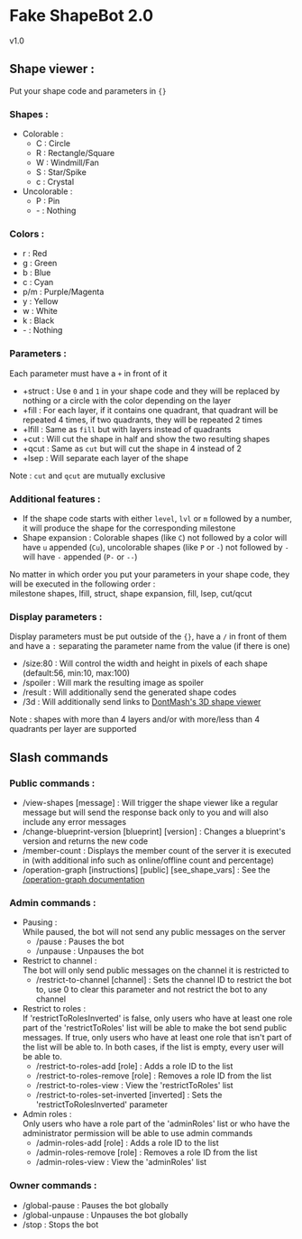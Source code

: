 # Fake ShapeBot 2.0

v1.0

## Shape viewer :

Put your shape code and parameters in `{}`

### Shapes :

- Colorable :
  - C : Circle
  - R : Rectangle/Square
  - W : Windmill/Fan
  - S : Star/Spike
  - c : Crystal
- Uncolorable :
  - P : Pin
  - \- : Nothing

### Colors :

- r : Red
- g : Green
- b : Blue
- c : Cyan
- p/m : Purple/Magenta
- y : Yellow
- w : White
- k : Black
- \- : Nothing

### Parameters :

Each parameter must have a `+` in front of it

- +struct : Use `0` and `1` in your shape code and they will be replaced by nothing or a circle with the color depending on the layer
- +fill : For each layer, if it contains one quadrant, that quadrant will be repeated 4 times, if two quadrants, they will be repeated 2 times
- +lfill : Same as `fill` but with layers instead of quadrants
- +cut : Will cut the shape in half and show the two resulting shapes
- +qcut : Same as `cut` but will cut the shape in 4 instead of 2
- +lsep : Will separate each layer of the shape

Note : `cut` and `qcut` are mutually exclusive

### Additional features :

- If the shape code starts with either `level`, `lvl` or `m` followed by a number, it will produce the shape for the corresponding milestone
- Shape expansion : Colorable shapes (like `C`) not followed by a color will have `u` appended (`Cu`), uncolorable shapes (like `P` or `-`) not followed by `-` will have `-` appended (`P-` or `--`)

No matter in which order you put your parameters in your shape code, they will be executed in the following order :\
milestone shapes, lfill, struct, shape expansion, fill, lsep, cut/qcut

### Display parameters :

Display parameters must be put outside of the `{}`, have a `/` in front of them and have a `:` separating the parameter name from the value (if there is one)

- /size:80 : Will control the width and height in pixels of each shape (default:56, min:10, max:100)
- /spoiler : Will mark the resulting image as spoiler
- /result : Will additionally send the generated shape codes
- /3d : Will additionally send links to [DontMash's 3D shape viewer](https://shapez.soren.codes/shape)

Note : shapes with more than 4 layers and/or with more/less than 4 quadrants per layer are supported

## Slash commands

### Public commands :

- /view-shapes [message] : Will trigger the shape viewer like a regular message but will send the response back only to you and will also include any error messages
- /change-blueprint-version [blueprint] [version] : Changes a blueprint's version and returns the new code
- /member-count : Displays the member count of the server it is executed in (with additional info such as online/offline count and percentage)
- /operation-graph [instructions] [public] [see_shape_vars] : See the [/operation-graph documentation](https://github.com/Loupau38/Fake-ShapeBot-2.0/blob/main/operationGraphDoc.md)

### Admin commands :

- Pausing :\
  While paused, the bot will not send any public messages on the server
  - /pause : Pauses the bot
  - /unpause : Unpauses the bot
- Restrict to channel :\
  The bot will only send public messages on the channel it is restricted to
  - /restrict-to-channel [channel] : Sets the channel ID to restrict the bot to, use 0 to clear this parameter and not restrict the bot to any channel
- Restrict to roles :\
  If 'restrictToRolesInverted' is false, only users who have at least one role part of the 'restrictToRoles' list will be able to make the bot send public messages. If true, only users who have at least one role that isn't part of the list will be able to. In both cases, if the list is empty, every user will be able to.
  - /restrict-to-roles-add [role] : Adds a role ID to the list
  - /restrict-to-roles-remove [role] : Removes a role ID from the list
  - /restrict-to-roles-view : View the 'restrictToRoles' list
  - /restrict-to-roles-set-inverted [inverted] : Sets the 'restrictToRolesInverted' parameter
- Admin roles :\
  Only users who have a role part of the 'adminRoles' list or who have the administrator permission will be able to use admin commands
  - /admin-roles-add [role] : Adds a role ID to the list
  - /admin-roles-remove [role] : Removes a role ID from the list
  - /admin-roles-view : View the 'adminRoles' list

### Owner commands :

- /global-pause : Pauses the bot globally
- /global-unpause : Unpauses the bot globally
- /stop : Stops the bot